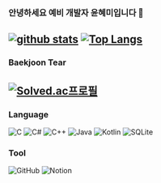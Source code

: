 ### 안녕하세요 예비 개발자 **윤혜미**입니다 👋
<!--
**YunHye-Mi/YunHye-Mi** is a ✨ _special_ ✨ repository because its `README.md` (this file) appears on your GitHub profile.

Here are some ideas to get you started:

- 🔭 I’m currently working on ...
- 🌱 I’m currently learning ...
- 👯 I’m looking to collaborate on ...
- 🤔 I’m looking for help with ...
- 💬 Ask me about ...
- 📫 How to reach me: ...
- 😄 Pronouns: ...
- ⚡ Fun fact: ...
-->

[![github stats](https://github-readme-stats.vercel.app/api?username=YunHye-Mi&show_icons=true&hide_border=true)](https://github.com/YunHye-Mi)
[![Top Langs](https://github-readme-stats.vercel.app/api/top-langs/?username=YunHye-Mi&layout=compact)](https://github.com/YunHye-Mi)
---
### **Baekjoon Tear**
[![Solved.ac프로필](http://mazassumnida.wtf/api/generate_badge?boj=osnmkiyc1358)](https://solved.ac/osnmkiyc1358)
---
### **Language**

![C](https://img.shields.io/badge/c-%2300599C.svg?style=for-the-badge&logo=c&logoColor=white)  ![C#](https://img.shields.io/badge/c%23-%23239120.svg?style=for-the-badge&logo=c-sharp&logoColor=white)  ![C++](https://img.shields.io/badge/c++-%2300599C.svg?style=for-the-badge&logo=c%2B%2B&logoColor=white)  ![Java](https://img.shields.io/badge/java-%23ED8B00.svg?style=for-the-badge&logo=java&logoColor=white)  ![Kotlin](https://img.shields.io/badge/kotlin-%230095D5.svg?style=for-the-badge&logo=kotlin&logoColor=white)  ![SQLite](https://img.shields.io/badge/sqlite-%2307405e.svg?style=for-the-badge&logo=sqlite&logoColor=white)

### **Tool**
![GitHub](https://img.shields.io/badge/github-%23121011.svg?style=for-the-badge&logo=github&logoColor=white) ![Notion](https://img.shields.io/badge/Notion-%23000000.svg?style=for-the-badge&logo=notion&logoColor=white)
